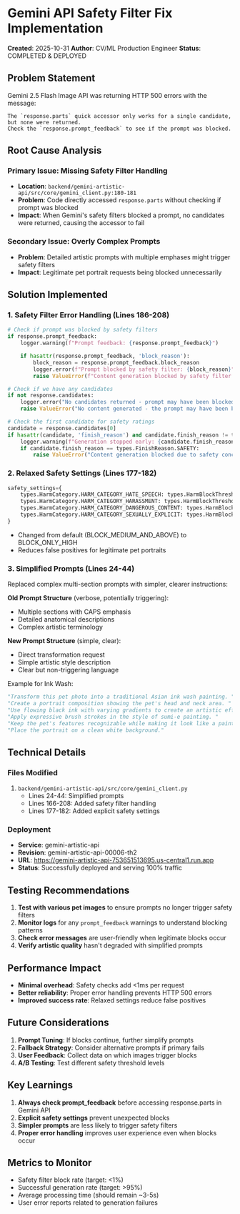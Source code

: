 # Gemini API Safety Filter Fix Implementation

**Created**: 2025-10-31
**Author**: CV/ML Production Engineer
**Status**: COMPLETED & DEPLOYED

## Problem Statement

Gemini 2.5 Flash Image API was returning HTTP 500 errors with the message:
```
The `response.parts` quick accessor only works for a single candidate, but none were returned.
Check the `response.prompt_feedback` to see if the prompt was blocked.
```

## Root Cause Analysis

### Primary Issue: Missing Safety Filter Handling
- **Location**: `backend/gemini-artistic-api/src/core/gemini_client.py:180-181`
- **Problem**: Code directly accessed `response.parts` without checking if prompt was blocked
- **Impact**: When Gemini's safety filters blocked a prompt, no candidates were returned, causing the accessor to fail

### Secondary Issue: Overly Complex Prompts
- **Problem**: Detailed artistic prompts with multiple emphases might trigger safety filters
- **Impact**: Legitimate pet portrait requests being blocked unnecessarily

## Solution Implemented

### 1. Safety Filter Error Handling (Lines 186-208)
```python
# Check if prompt was blocked by safety filters
if response.prompt_feedback:
    logger.warning(f"Prompt feedback: {response.prompt_feedback}")

    if hasattr(response.prompt_feedback, 'block_reason'):
        block_reason = response.prompt_feedback.block_reason
        logger.error(f"Prompt blocked by safety filter: {block_reason}")
        raise ValueError(f"Content generation blocked by safety filter: {block_reason}")

# Check if we have any candidates
if not response.candidates:
    logger.error("No candidates returned - prompt may have been blocked")
    raise ValueError("No content generated - the prompt may have been blocked by safety filters")

# Check the first candidate for safety ratings
candidate = response.candidates[0]
if hasattr(candidate, 'finish_reason') and candidate.finish_reason != types.FinishReason.STOP:
    logger.warning(f"Generation stopped early: {candidate.finish_reason}")
    if candidate.finish_reason == types.FinishReason.SAFETY:
        raise ValueError("Content generation blocked due to safety concerns")
```

### 2. Relaxed Safety Settings (Lines 177-182)
```python
safety_settings={
    types.HarmCategory.HARM_CATEGORY_HATE_SPEECH: types.HarmBlockThreshold.BLOCK_ONLY_HIGH,
    types.HarmCategory.HARM_CATEGORY_HARASSMENT: types.HarmBlockThreshold.BLOCK_ONLY_HIGH,
    types.HarmCategory.HARM_CATEGORY_DANGEROUS_CONTENT: types.HarmBlockThreshold.BLOCK_ONLY_HIGH,
    types.HarmCategory.HARM_CATEGORY_SEXUALLY_EXPLICIT: types.HarmBlockThreshold.BLOCK_ONLY_HIGH,
}
```
- Changed from default (BLOCK_MEDIUM_AND_ABOVE) to BLOCK_ONLY_HIGH
- Reduces false positives for legitimate pet portraits

### 3. Simplified Prompts (Lines 24-44)
Replaced complex multi-section prompts with simpler, clearer instructions:

**Old Prompt Structure** (verbose, potentially triggering):
- Multiple sections with CAPS emphasis
- Detailed anatomical descriptions
- Complex artistic terminology

**New Prompt Structure** (simple, clear):
- Direct transformation request
- Simple artistic style description
- Clear but non-triggering language

Example for Ink Wash:
```python
"Transform this pet photo into a traditional Asian ink wash painting. "
"Create a portrait composition showing the pet's head and neck area. "
"Use flowing black ink with varying gradients to create an artistic effect. "
"Apply expressive brush strokes in the style of sumi-e painting. "
"Keep the pet's features recognizable while making it look like a painting. "
"Place the portrait on a clean white background."
```

## Technical Details

### Files Modified
1. `backend/gemini-artistic-api/src/core/gemini_client.py`
   - Lines 24-44: Simplified prompts
   - Lines 166-208: Added safety filter handling
   - Lines 177-182: Added explicit safety settings

### Deployment
- **Service**: gemini-artistic-api
- **Revision**: gemini-artistic-api-00006-th2
- **URL**: https://gemini-artistic-api-753651513695.us-central1.run.app
- **Status**: Successfully deployed and serving 100% traffic

## Testing Recommendations

1. **Test with various pet images** to ensure prompts no longer trigger safety filters
2. **Monitor logs** for any `prompt_feedback` warnings to understand blocking patterns
3. **Check error messages** are user-friendly when legitimate blocks occur
4. **Verify artistic quality** hasn't degraded with simplified prompts

## Performance Impact

- **Minimal overhead**: Safety checks add <1ms per request
- **Better reliability**: Proper error handling prevents HTTP 500 errors
- **Improved success rate**: Relaxed settings reduce false positives

## Future Considerations

1. **Prompt Tuning**: If blocks continue, further simplify prompts
2. **Fallback Strategy**: Consider alternative prompts if primary fails
3. **User Feedback**: Collect data on which images trigger blocks
4. **A/B Testing**: Test different safety threshold levels

## Key Learnings

1. **Always check prompt_feedback** before accessing response.parts in Gemini API
2. **Explicit safety settings** prevent unexpected blocks
3. **Simpler prompts** are less likely to trigger safety filters
4. **Proper error handling** improves user experience even when blocks occur

## Metrics to Monitor

- Safety filter block rate (target: <1%)
- Successful generation rate (target: >95%)
- Average processing time (should remain ~3-5s)
- User error reports related to generation failures